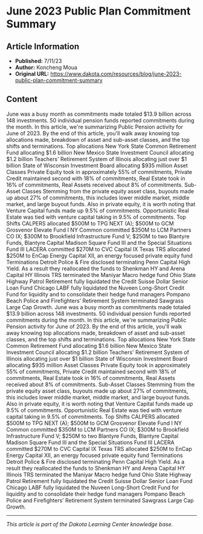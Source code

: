 # June 2023 Public Plan Commitment Summary

## Article Information
- **Published:** 7/11/23
- **Author:** Koncheng Moua
- **Original URL:** https://www.dakota.com/resources/blog/june-2023-public-plan-commitment-summary

## Content

June was a busy month as commitments made totaled $13.9 billion across 148 investments. 50 individual pension funds reported commitments during the month. In this article, we're summarizing Public Pension activity for June of 2023. By the end of this article, you'll walk away knowing top allocations made, breakdown of asset and sub-asset classes, and the top shifts and terminations. Top allocations New York State Common Retirement Fund allocating $1.6 billion New Mexico State Investment Council allocating $1.2 billion Teachers' Retirement System of Illinois allocating just over $1 billion State of Wisconsin Investment Board allocating $935 million Asset Classes Private Equity took in approximately 55% of commitments, Private Credit maintained second with 18% of commitments, Real Estate took in 16% of commitments, Real Assets received about 8% of commitments. Sub-Asset Classes Stemming from the private equity asset class, buyouts made up about 27% of commitments, this includes lower middle market, middle market, and large buyout funds. Also in private equity, it is worth noting that Venture Capital funds made up 9.5% of commitments. Opportunistic Real Estate was tied with venture capital taking in 9.5% of commitments. Top Shifts CALPERS allocated $500M to TPG NEXT (A); $500M to GCM Grosvenor Elevate Fund I NY Common committed $350M to LCM Partners CO IX; $300M to Brookfield Infrastructure Fund V; $250M to two Blantyre Funds, Blantyre Capital Madison Square Fund III and the Special Situations Fund III LACERA committed $270M to CVC Capital IX Texas TRS allocated $250M to EnCap Energy Capital XII, an energy focused private equity fund Terminations Detroit Police & Fire disclosed terminating Penn Capital High Yield. As a result they reallocated the funds to Shenkman HY and Arena Capital HY Illinois TRS terminated the Maniyar Macro hedge fund Ohio State Highway Patrol Retirement fully liquidated the Credit Suisse Dollar Senior Loan Fund Chicago LABF fully liquidated the Nuveen Long-Short Credit Fund for liquidity and to consolidate their hedge fund managers Pompano Beach Police and Firefighters’ Retirement System terminated Sawgrass Large Cap Growth. June was a busy month as commitments made totaled $13.9 billion across 148 investments. 50 individual pension funds reported commitments during the month. In this article, we're summarizing Public Pension activity for June of 2023. By the end of this article, you'll walk away knowing top allocations made, breakdown of asset and sub-asset classes, and the top shifts and terminations. Top allocations New York State Common Retirement Fund allocating $1.6 billion New Mexico State Investment Council allocating $1.2 billion Teachers' Retirement System of Illinois allocating just over $1 billion State of Wisconsin Investment Board allocating $935 million Asset Classes Private Equity took in approximately 55% of commitments, Private Credit maintained second with 18% of commitments, Real Estate took in 16% of commitments, Real Assets received about 8% of commitments. Sub-Asset Classes Stemming from the private equity asset class, buyouts made up about 27% of commitments, this includes lower middle market, middle market, and large buyout funds. Also in private equity, it is worth noting that Venture Capital funds made up 9.5% of commitments. Opportunistic Real Estate was tied with venture capital taking in 9.5% of commitments. Top Shifts CALPERS allocated $500M to TPG NEXT (A); $500M to GCM Grosvenor Elevate Fund I NY Common committed $350M to LCM Partners CO IX; $300M to Brookfield Infrastructure Fund V; $250M to two Blantyre Funds, Blantyre Capital Madison Square Fund III and the Special Situations Fund III LACERA committed $270M to CVC Capital IX Texas TRS allocated $250M to EnCap Energy Capital XII, an energy focused private equity fund Terminations Detroit Police & Fire disclosed terminating Penn Capital High Yield. As a result they reallocated the funds to Shenkman HY and Arena Capital HY Illinois TRS terminated the Maniyar Macro hedge fund Ohio State Highway Patrol Retirement fully liquidated the Credit Suisse Dollar Senior Loan Fund Chicago LABF fully liquidated the Nuveen Long-Short Credit Fund for liquidity and to consolidate their hedge fund managers Pompano Beach Police and Firefighters’ Retirement System terminated Sawgrass Large Cap Growth.

---

*This article is part of the Dakota Learning Center knowledge base.*